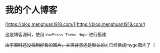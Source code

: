 # 我的个人博客

[https://blog.menghuan1918.com/](https://blog.menghuan1918.com/)

这是博客源码，使用 `VuePress Theme Hope` 进行搭建

~~由于暂时还没找到好看的图片，主页背景还是默认的:(~~ 已经换成mygo图片了（
